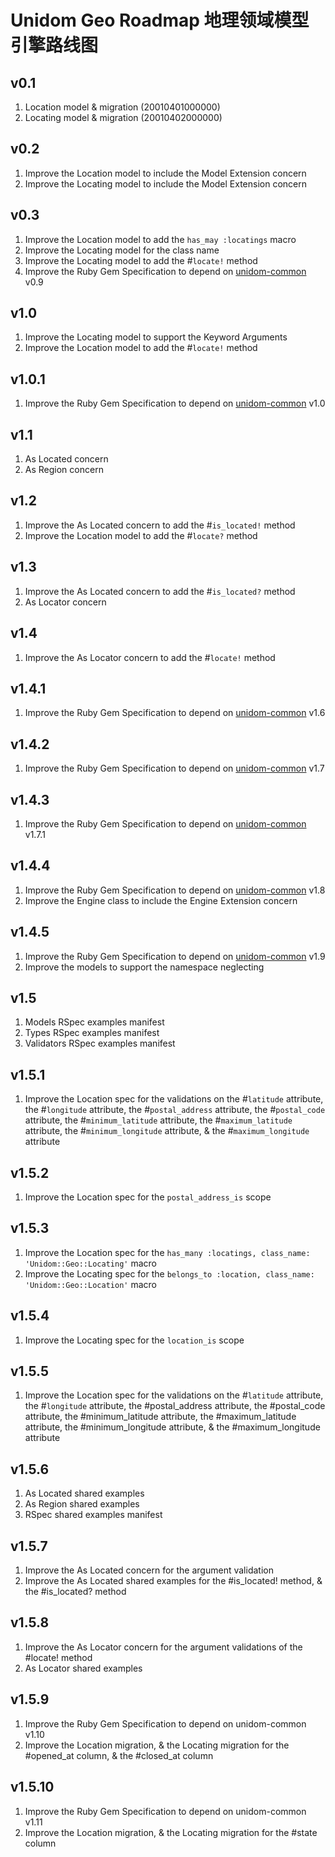 # Unidom Geo Roadmap 地理领域模型引擎路线图

## v0.1
1. Location model & migration (20010401000000)
2. Locating model & migration (20010402000000)

## v0.2
1. Improve the Location model to include the Model Extension concern
2. Improve the Locating model to include the Model Extension concern

## v0.3
1. Improve the Location model to add the ``has_may :locatings`` macro
2. Improve the Locating model for the class name
3. Improve the Locating model to add the #``locate!`` method
4. Improve the Ruby Gem Specification to depend on [unidom-common](https://github.com/topbitdu/unidom-common) v0.9

## v1.0
1. Improve the Locating model to support the Keyword Arguments
2. Improve the Location model to add the #``locate!`` method

## v1.0.1
1. Improve the Ruby Gem Specification to depend on [unidom-common](https://github.com/topbitdu/unidom-common) v1.0

## v1.1
1. As Located concern
2. As Region concern

## v1.2
1. Improve the As Located concern to add the #``is_located!`` method
2. Improve the Location model to add the #``locate?`` method

## v1.3
1. Improve the As Located concern to add the #``is_located?`` method
2. As Locator concern

## v1.4
1. Improve the As Locator concern to add the #``locate!`` method

## v1.4.1
1. Improve the Ruby Gem Specification to depend on [unidom-common](https://github.com/topbitdu/unidom-common) v1.6

## v1.4.2
1. Improve the Ruby Gem Specification to depend on [unidom-common](https://github.com/topbitdu/unidom-common) v1.7

## v1.4.3
1. Improve the Ruby Gem Specification to depend on [unidom-common](https://github.com/topbitdu/unidom-common) v1.7.1

## v1.4.4
1. Improve the Ruby Gem Specification to depend on [unidom-common](https://github.com/topbitdu/unidom-common) v1.8
2. Improve the Engine class to include the Engine Extension concern

## v1.4.5
1. Improve the Ruby Gem Specification to depend on [unidom-common](https://github.com/topbitdu/unidom-common) v1.9
2. Improve the models to support the namespace neglecting

## v1.5
1. Models RSpec examples manifest
2. Types RSpec examples manifest
3. Validators RSpec examples manifest

## v1.5.1
1. Improve the Location spec for the validations on the #``latitude`` attribute, the #``longitude`` attribute, the #``postal_address`` attribute, the #``postal_code`` attribute, the #``minimum_latitude`` attribute, the #``maximum_latitude`` attribute, the #``minimum_longitude`` attribute, & the #``maximum_longitude`` attribute

## v1.5.2
1. Improve the Location spec for the ``postal_address_is`` scope

## v1.5.3
1. Improve the Location spec for the ``has_many :locatings, class_name: 'Unidom::Geo::Locating'`` macro
2. Improve the Locating spec for the ``belongs_to :location, class_name: 'Unidom::Geo::Location'`` macro

## v1.5.4
1. Improve the Locating spec for the ``location_is`` scope

## v1.5.5
1. Improve the Location spec for the validations on the #``latitude`` attribute, the #``longitude`` attribute, the #postal_address attribute, the #postal_code attribute, the #minimum_latitude attribute, the #maximum_latitude attribute, the #minimum_longitude attribute, & the #maximum_longitude attribute

## v1.5.6
1. As Located shared examples
2. As Region shared examples
3. RSpec shared examples manifest

## v1.5.7
1. Improve the As Located concern for the argument validation
2. Improve the As Located shared examples for the #is_located! method, & the #is_located? method

## v1.5.8
1. Improve the As Locator concern for the argument validations of the #locate! method
2. As Locator shared examples

## v1.5.9
1. Improve the Ruby Gem Specification to depend on unidom-common v1.10
2. Improve the Location migration, & the Locating migration for the #opened_at column, & the #closed_at column

## v1.5.10
1. Improve the Ruby Gem Specification to depend on unidom-common v1.11
2. Improve the Location migration, & the Locating migration for the #state column

